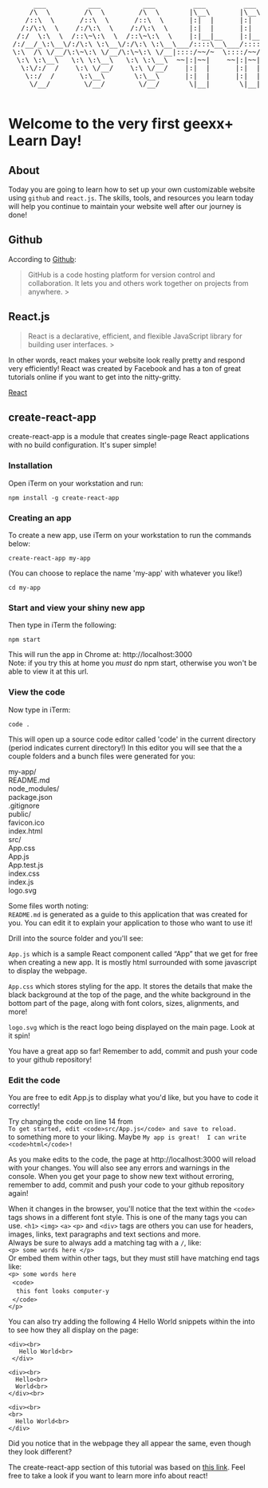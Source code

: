 <pre>                                                                  
      ___          ___          ___         ___         ___     
     /\  \        /\  \        /\  \       |\__\       |\__\    
    /::\  \      /::\  \      /::\  \      |:|  |      |:|  |   
   /:/\:\  \    /:/\:\  \    /:/\:\  \     |:|  |      |:|  |   
  /:/  \:\  \  /::\~\:\  \  /::\~\:\  \    |:|__|__    |:|__|__ 
 /:/__/_\:\__\/:/\:\ \:\__\/:/\:\ \:\__\___/::::\__\___/::::\__\
 \:\  /\ \/__/\:\~\:\ \/__/\:\~\:\ \/__|::::/~~/~  \::::/~~/~   
  \:\ \:\__\   \:\ \:\__\   \:\ \:\__\  ~~|:|~~|    ~~|:|~~|    
   \:\/:/  /    \:\ \/__/    \:\ \/__/    |:|  |      |:|  |    
    \::/  /      \:\__\       \:\__\      |:|  |      |:|  |    
     \/__/        \/__/        \/__/       \|__|       \|__|    
                                                        
</pre>

# Welcome to the very first geexx+ Learn Day! 

## About
Today you are going to learn how to set up your own customizable website using `github` and `react.js`.
The skills, tools, and resources you learn today will help you continue to maintain your website well after our journey is done!

## Github
According to [Github](https://guides.github.com/activities/hello-world/):

> GitHub is a code hosting platform for version control and collaboration. It lets you and others work together on projects from anywhere. >

## React.js
> React is a declarative, efficient, and flexible JavaScript library for building user interfaces. >

In other words, react makes your website look really pretty and respond very efficiently! React was created by Facebook and has a ton of great tutorials online if you want to get into the nitty-gritty.

[React](https://facebook.github.io/react/)

## create-react-app
create-react-app is a module that creates single-page React applications with no build configuration.  It's super simple!

### Installation

Open iTerm on your workstation and run:

`npm install -g create-react-app`

### Creating an app

To create a new app, use iTerm on your workstation to run the commands below:


`create-react-app my-app`

(You can choose to replace the name 'my-app' with whatever you like!)

`cd my-app`

### Start and view your shiny new app

Then type in iTerm the following:

`npm start`

This will run the app in Chrome at: http://localhost:3000  
Note: if you try this at home you *must* do npm start, otherwise you won't be able to view it at this url.

### View the code 

Now type in iTerm:

`code .`

This will open up a source code editor called 'code' in the current directory (period indicates current directory!)
In this editor you will see that the a couple folders and a bunch files were generated for you:

my-app/<br>
  README.md<br>
  node_modules/<br>
  package.json<br>
  .gitignore<br>
  public/<br>
    favicon.ico<br>
    index.html<br>
  src/<br>
    App.css<br>
    App.js<br>
    App.test.js<br>
    index.css<br>
    index.js<br>
    logo.svg<br>

Some files worth noting:<br>
`README.md` is generated as a guide to this application that was created for you. You can edit it to explain your application to those who want to use it!


Drill into the source folder and you'll see:


`App.js` which is a sample React component called “App” that we get for free when creating a new app.  It is mostly html surrounded with some javascript to display the webpage.


`App.css` which stores styling for the app.  It stores the details that make the black background at the top of the page, and the white background in the bottom part of the page, along with font colors, sizes, alignments, and more!


`logo.svg` which is the react logo being displayed on the main page.  Look at it spin!



You have a great app so far! Remember to add, commit and push your code to your github repository!

### Edit the code

You are free to edit App.js to display what you'd like, but you have to code it correctly!

Try changing the code on line 14 from <br>
`To get started, edit <code>src/App.js</code> and save to reload.`<br>
to something more to your liking.  Maybe `My app is great!  I can write <code>html</code>!`

As you make edits to the code, the page at http://localhost:3000 will reload with your changes. You will also see any errors and warnings in the console. When you get your page to show new text without erroring, remember to add, commit and push your code to your github repository again!

When it changes in the browser, you'll notice that the text within the `<code>` tags shows in a different font style. This is one of the many tags you can use. `<h1>` `<img>` `<a>` `<p>` and `<div>` tags are others you can use for headers, images, links, text paragraphs and text sections and more.<br> 
Always be sure to always add a matching tag with a `/`, like: <br>
`<p> some words here </p>`<br>
Or embed them within other tags, but they must still have matching end tags like: <br>
`<p> some words here`<br>
&nbsp;&nbsp;`<code>`<br>
&nbsp;&nbsp;&nbsp;&nbsp;`this font looks computer-y`<br>
&nbsp;&nbsp;`</code>`<br>
`</p>`

You can also try adding the following 4 Hello World snippets within the  into to see how they all display on the page:<br>

``` 
<div><br>
   Hello World<br>
 </div> 
```
 
 ```
 <div><br>
   Hello<br>
   World<br>
 </div><br>
 ```
 
 ```
 <div><br>
 <br>
   Hello World<br>
 </div>
 ```
 Did you notice that in the webpage they all appear the same, even though they look different?
 
 
 The create-react-app section of this tutorial was based on [this link](https://facebook.github.io/react/blog/2016/07/22/create-apps-with-no-configuration.html). 
Feel free to take a look if you want to learn more info about react!
 
